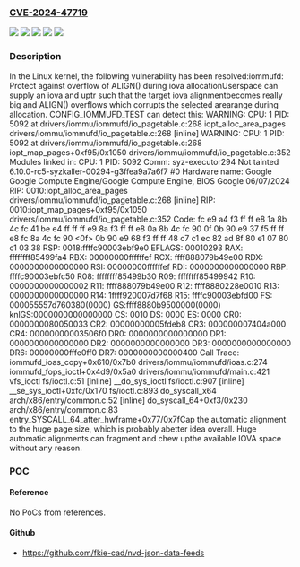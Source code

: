 ### [CVE-2024-47719](https://cve.mitre.org/cgi-bin/cvename.cgi?name=CVE-2024-47719)
![](https://img.shields.io/static/v1?label=Product&message=Linux&color=blue)
![](https://img.shields.io/static/v1?label=Version&message=&color=brightgreen)
![](https://img.shields.io/static/v1?label=Version&message=51fe6141f0f64ae0bbc096a41a07572273e8c0ef%20&color=brightgreen)
![](https://img.shields.io/static/v1?label=Version&message=6.2%20&color=brightgreen)
![](https://img.shields.io/static/v1?label=Vulnerability&message=n%2Fa&color=blue)

### Description

In the Linux kernel, the following vulnerability has been resolved:iommufd: Protect against overflow of ALIGN() during iova allocationUserspace can supply an iova and uptr such that the target iova alignmentbecomes really big and ALIGN() overflows which corrupts the selected arearange during allocation. CONFIG_IOMMUFD_TEST can detect this:   WARNING: CPU: 1 PID: 5092 at drivers/iommu/iommufd/io_pagetable.c:268 iopt_alloc_area_pages drivers/iommu/iommufd/io_pagetable.c:268 [inline]   WARNING: CPU: 1 PID: 5092 at drivers/iommu/iommufd/io_pagetable.c:268 iopt_map_pages+0xf95/0x1050 drivers/iommu/iommufd/io_pagetable.c:352   Modules linked in:   CPU: 1 PID: 5092 Comm: syz-executor294 Not tainted 6.10.0-rc5-syzkaller-00294-g3ffea9a7a6f7 #0   Hardware name: Google Google Compute Engine/Google Compute Engine, BIOS Google 06/07/2024   RIP: 0010:iopt_alloc_area_pages drivers/iommu/iommufd/io_pagetable.c:268 [inline]   RIP: 0010:iopt_map_pages+0xf95/0x1050 drivers/iommu/iommufd/io_pagetable.c:352   Code: fc e9 a4 f3 ff ff e8 1a 8b 4c fc 41 be e4 ff ff ff e9 8a f3 ff ff e8 0a 8b 4c fc 90 0f 0b 90 e9 37 f5 ff ff e8 fc 8a 4c fc 90 <0f> 0b 90 e9 68 f3 ff ff 48 c7 c1 ec 82 ad 8f 80 e1 07 80 c1 03 38   RSP: 0018:ffffc90003ebf9e0 EFLAGS: 00010293   RAX: ffffffff85499fa4 RBX: 00000000ffffffef RCX: ffff888079b49e00   RDX: 0000000000000000 RSI: 00000000ffffffef RDI: 0000000000000000   RBP: ffffc90003ebfc50 R08: ffffffff85499b30 R09: ffffffff85499942   R10: 0000000000000002 R11: ffff888079b49e00 R12: ffff8880228e0010   R13: 0000000000000000 R14: 1ffff920007d7f68 R15: ffffc90003ebfd00   FS:  000055557d760380(0000) GS:ffff8880b9500000(0000) knlGS:0000000000000000   CS:  0010 DS: 0000 ES: 0000 CR0: 0000000080050033   CR2: 00000000005fdeb8 CR3: 000000007404a000 CR4: 00000000003506f0   DR0: 0000000000000000 DR1: 0000000000000000 DR2: 0000000000000000   DR3: 0000000000000000 DR6: 00000000fffe0ff0 DR7: 0000000000000400   Call Trace:    <TASK>    iommufd_ioas_copy+0x610/0x7b0 drivers/iommu/iommufd/ioas.c:274    iommufd_fops_ioctl+0x4d9/0x5a0 drivers/iommu/iommufd/main.c:421    vfs_ioctl fs/ioctl.c:51 [inline]    __do_sys_ioctl fs/ioctl.c:907 [inline]    __se_sys_ioctl+0xfc/0x170 fs/ioctl.c:893    do_syscall_x64 arch/x86/entry/common.c:52 [inline]    do_syscall_64+0xf3/0x230 arch/x86/entry/common.c:83    entry_SYSCALL_64_after_hwframe+0x77/0x7fCap the automatic alignment to the huge page size, which is probably abetter idea overall. Huge automatic alignments can fragment and chew upthe available IOVA space without any reason.

### POC

#### Reference
No PoCs from references.

#### Github
- https://github.com/fkie-cad/nvd-json-data-feeds

